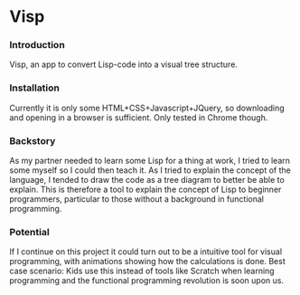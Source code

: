 # Visp

### Introduction
Visp, an app to convert Lisp-code into a visual tree structure.

### Installation
Currently it is only some HTML+CSS+Javascript+JQuery, so downloading and opening in a browser is sufficient. Only tested in Chrome though.

### Backstory
As my partner needed to learn some Lisp for a thing at work, I tried to learn some myself so I could then teach it. As I tried to explain the concept of the language, I tended to draw the code as a tree diagram to better be able to explain. This is therefore a tool to explain the concept of Lisp to beginner programmers, particular to those without a background in functional programming.

### Potential
If I continue on this project it could turn out to be a intuitive tool for visual programming, with animations showing how the calculations is done.
Best case scenario: Kids use this instead of tools like Scratch when learning programming and the functional programming revolution is soon upon us.
